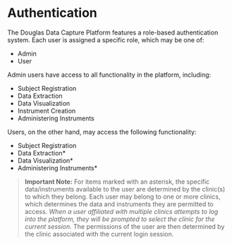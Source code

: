 # Authentication

The Douglas Data Capture Platform features a role-based authentication system. Each user is assigned a specific role, which may be one of:
- Admin
- User

Admin users have access to all functionality in the platform, including:
- Subject Registration
- Data Extraction
- Data Visualization
- Instrument Creation
- Administering Instruments

Users, on the other hand, may access the following functionality:
- Subject Registration
- Data Extraction*
- Data Visualization*
- Administering Instruments*

> **Important Note:** For items marked with an asterisk, the specific data/instruments available to the user are determined by the clinic(s) to which they belong. Each user may belong to one or more clinics, which determines the data and instruments they are permitted to access. *When a user affiliated with multiple clinics attempts to log into the platform, they will be prompted to select the clinic for the current session.* The permissions of the user are then determined by the clinic associated with the current login session.